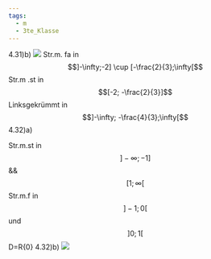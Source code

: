 ```yaml
---
tags:
  - m
  - 3te_Klasse
---
```

4.31)b)
![](Pasted%20image%2020241112121847.png.excalidraw.svg)
Str.m. fa in $$]-\infty;-2] \cup [-\frac{2}{3};\infty[$$
Str.m .st in $$[-2; -\frac{2}{3}]$$
Linksgekrümmt in $$]-\infty; -\frac{4}{3};\infty[$$
4.32)a)

Str.m.st in $$]-\infty;-1] $$ && $$[1;\infty[$$
Str.m.f in $$]-1;0[$$ und $$]0;1[$$
D=R\{0}
4.32)b)
![](Pasted%20image%2020241112124513.png.excalidraw.svg)
